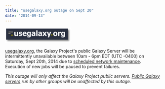 ```yaml
---
title: "usegalaxy.org outage on Sept 20"
date: "2014-09-13"
---
```


<div class='right'><a href='http://usegalaxy.org'><img src="/src/images/logos/UseGalaxyOrgLogoShadow200.png" alt="usegalaxy.org will be intermittently unavailable 2014/09/20"  /></a></div>

[usegalaxy.org](http://usegalaxy.org/), the Galaxy Project's public Galaxy Server will be intermittently unavailable between 10am - 6pm EDT (UTC -0400) on Saturday, Sept 20th, 2014 due to [scheduled network maintenance](https://portal.tacc.utexas.edu/user-news/-/news/101651). Execution of new jobs will be paused to prevent failures.

*This outage will only affect the Galaxy Project public servers.  [Public Galaxy servers](/src/public-galaxy-servers/index.md) run by other groups will be unaffected by this outage.*
